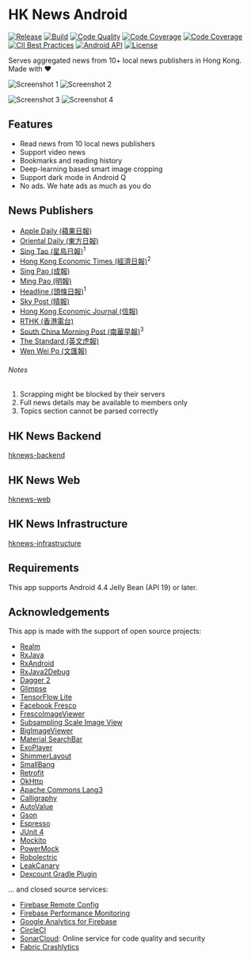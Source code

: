HK News Android
===============

[![Release](https://img.shields.io/github/release/ayltai/hknews-android.svg?style=flat)](https://1544-77390316-gh.circle-artifacts.com/0/apk/app-release.apk)
[![Build](https://img.shields.io/circleci/project/github/ayltai/hknews-android/master.svg?style=flat)](https://circleci.com/gh/ayltai/hknews-android)
[![Code Quality](https://img.shields.io/codacy/grade/05a4a29b58154cd28a472dd8f7f6a874.svg?style=flat)](https://app.codacy.com/app/AlanTai/hknews-android/dashboard)
[![Code Coverage](https://img.shields.io/codacy/coverage/05a4a29b58154cd28a472dd8f7f6a874.svg?style=flat)](https://app.codacy.com/app/AlanTai/hknews-android/dashboard)
[![Code Coverage](https://img.shields.io/codecov/c/github/ayltai/hknews-android.svg?style=flat)](https://codecov.io/gh/ayltai/hknews-android)
[![CII Best Practices](https://bestpractices.coreinfrastructure.org/projects/2791/badge)](https://bestpractices.coreinfrastructure.org/projects/2791)
[![Android API](https://img.shields.io/badge/API-19%2B-blue.svg?style=flat&label=API&maxAge=300)](https://www.android.com/history/)
[![License](https://img.shields.io/github/license/ayltai/hknews-android.svg?style=flat)](https://github.com/ayltai/hknews-android/blob/master/LICENSE)

Serves aggregated news from 10+ local news publishers in Hong Kong. Made with ❤

![Screenshot 1](design/screenshot-1.png "Screenshot 1") ![Screenshot 2](design/screenshot-2.png "Screenshot 2")

![Screenshot 3](design/screenshot-3.png "Screenshot 3") ![Screenshot 4](design/screenshot-4.png "Screenshot 4")

## Features
* Read news from 10 local news publishers
* Support video news
* Bookmarks and reading history
* Deep-learning based smart image cropping
* Support dark mode in Android Q
* No ads. We hate ads as much as you do

## News Publishers
* [Apple Daily (蘋果日報)](http://hk.apple.nextmedia.com)
* [Oriental Daily (東方日報)](http://orientaldaily.on.cc)
* [Sing Tao (星島日報)](http://std.stheadline.com)<sup>1</sup>
* [Hong Kong Economic Times (經濟日報)](http://www.hket.com)<sup>2</sup>
* [Sing Pao (成報)](https://www.singpao.com.hk)
* [Ming Pao (明報)](http://www.mingpao.com)
* [Headline (頭條日報)](http://hd.stheadline.com)<sup>1</sup>
* [Sky Post (晴報)](http://skypost.ulifestyle.com.hk)
* [Hong Kong Economic Journal (信報)](http://www.hkej.com)
* [RTHK (香港電台)](http://news.rthk.hk)
* [South China Morning Post (南華早報)](http://www.scmp.com/frontpage/hk)<sup>3</sup>
* [The Standard (英文虎報)](http://www.thestandard.com.hk)
* [Wen Wei Po (文匯報)](http://news.wenweipo.com)

###### Notes
1. Scrapping might be blocked by their servers
2. Full news details may be available to members only
3. Topics section cannot be parsed correctly

## HK News Backend
[hknews-backend](https://github.com/ayltai/hknews-backend)

## HK News Web
[hknews-web](https://github.com/ayltai/hknews-web)

## HK News Infrastructure
[hknews-infrastructure](https://github.com/ayltai/hknews-infrastructure)

## Requirements
This app supports Android 4.4 Jelly Bean (API 19) or later.

## Acknowledgements
This app is made with the support of open source projects:

* [Realm](https://realm.io/news/realm-for-android)
* [RxJava](https://github.com/ReactiveX/RxJava)
* [RxAndroid](https://github.com/ReactiveX/RxAndroid)
* [RxJava2Debug](https://github.com/akaita/RxJava2Debug)
* [Dagger 2](https://google.github.io/dagger)
* [Glimpse](https://github.com/the-super-toys/glimpse-android)
* [TensorFlow Lite](https://www.tensorflow.org/lite)
* [Facebook Fresco](https://github.com/facebook/fresco)
* [FrescoImageViewer](https://github.com/stfalcon-studio/FrescoImageViewer)
* [Subsampling Scale Image View](https://github.com/davemorrissey/subsampling-scale-image-view)
* [BigImageViewer](https://github.com/Piasy/BigImageViewer)
* [Material SearchBar](https://github.com/mancj/MaterialSearchBar)
* [ExoPlayer](https://github.com/google/ExoPlayer)
* [ShimmerLayout](https://github.com/team-supercharge/ShimmerLayout)
* [SmallBang](https://github.com/hanks-zyh/SmallBang)
* [Retrofit](https://github.com/square/retrofit)
* [OkHttp](https://github.com/square/okhttp)
* [Apache Commons Lang3](https://commons.apache.org/proper/commons-lang/)
* [Calligraphy](https://github.com/InflationX/Calligraphy)
* [AutoValue](https://github.com/google/auto/tree/master/value)
* [Gson](https://github.com/google/gson)
* [Espresso](https://google.github.io/android-testing-support-library)
* [JUnit 4](https://github.com/junit-team/junit4)
* [Mockito](https://github.com/mockito/mockito)
* [PowerMock](https://github.com/powermock/powermock)
* [Robolectric](http://robolectric.org)
* [LeakCanary](https://github.com/square/leakcanary)
* [Dexcount Gradle Plugin](https://github.com/KeepSafe/dexcount-gradle-plugin)

… and closed source services:

* [Firebase Remote Config](https://firebase.google.com/docs/remote-config)
* [Firebase Performance Monitoring](https://firebase.google.com/docs/perf-mon)
* [Google Analytics for Firebase](https://firebase.google.com/docs/analytics)
* [CircleCI](https://circleci.com)
* [SonarCloud](https://sonarcloud.io): Online service for code quality and security
* [Fabric Crashlytics](https://fabric.io/kits/android/crashlytics)
